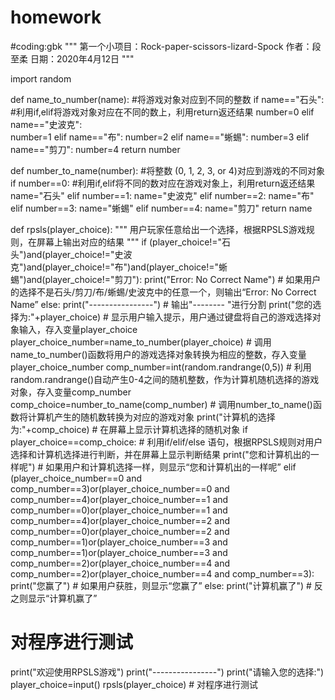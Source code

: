 # homework
#coding:gbk
"""
第一个小项目：Rock-paper-scissors-lizard-Spock
作者：段至柔
日期：2020年4月12日
"""

import random


def name_to_number(name):       #将游戏对象对应到不同的整数
    if name=="石头":        #利用if,elif将游戏对象对应在不同的数上，利用return返还结果
	    number=0
    elif name=="史波克":  
	    number=1
    elif name=="布":
	    number=2
    elif name=="蜥蜴":
	    number=3
    elif name=="剪刀":
	    number=4
    return number
		

def number_to_name(number):        #将整数 (0, 1, 2, 3, or 4)对应到游戏的不同对象
    if number==0:        #利用if,elif将不同的数对应在游戏对象上，利用return返还结果
	    name="石头"
    elif number==1:
	    name="史波克"
    elif number==2:
	    name="布"
    elif number==3:
	    name="蜥蜴"
    elif number==4:
	    name="剪刀"
    return name  
	
		
def rpsls(player_choice):
    """
    用户玩家任意给出一个选择，根据RPSLS游戏规则，在屏幕上输出对应的结果
    """
    if (player_choice!="石头")and(player_choice!="史波克")and(player_choice!="布")and(player_choice!="蜥蜴")and(player_choice!="剪刀"):
        print("Error: No Correct Name")      # 如果用户的选择不是石头/剪刀/布/蜥蜴/史波克中的任意一个，则输出“Error: No Correct Name”
    else:
        print("----------------")         # 输出"-------- "进行分割
        print("您的选择为:"+player_choice)              # 显示用户输入提示，用户通过键盘将自己的游戏选择对象输入，存入变量player_choice
        player_choice_number=name_to_number(player_choice)    # 调用name_to_number()函数将用户的游戏选择对象转换为相应的整数，存入变量player_choice_number
        comp_number=int(random.randrange(0,5))                 # 利用random.randrange()自动产生0-4之间的随机整数，作为计算机随机选择的游戏对象，存入变量comp_number
        comp_choice=number_to_name(comp_number)      # 调用number_to_name()函数将计算机产生的随机数转换为对应的游戏对象
        print("计算机的选择为:"+comp_choice)                     # 在屏幕上显示计算机选择的随机对象
        if player_choice==comp_choice:         # 利用if/elif/else 语句，根据RPSLS规则对用户选择和计算机选择进行判断，并在屏幕上显示判断结果
	        print("您和计算机出的一样呢")               # 如果用户和计算机选择一样，则显示“您和计算机出的一样呢”
        elif (player_choice_number==0 and comp_number==3)or(player_choice_number==0 and comp_number==4)or(player_choice_number==1 and comp_number==0)or(player_choice_number==1 and comp_number==4)or(player_choice_number==2 and comp_number==0)or(player_choice_number==2 and comp_number==1)or(player_choice_number==3 and comp_number==1)or(player_choice_number==3 and comp_number==2)or(player_choice_number==4 and comp_number==2)or(player_choice_number==4 and comp_number==3):
	        print("您赢了")                # 如果用户获胜，则显示“您赢了”
        else:
	        print("计算机赢了")              # 反之则显示“计算机赢了”

    
# 对程序进行测试
print("欢迎使用RPSLS游戏")
print("----------------")
print("请输入您的选择:")
player_choice=input()
rpsls(player_choice)       # 对程序进行测试










